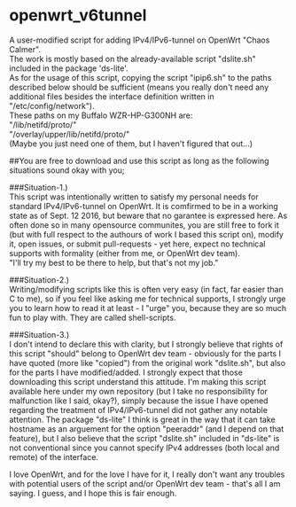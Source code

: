 # openwrt_v6tunnel  
A user-modified script for adding IPv4/IPv6-tunnel on OpenWrt "Chaos Calmer".  
The work is mostly based on the already-available script "dslite.sh" included in the package 'ds-lite'.  
As for the usage of this script, copying the script "ipip6.sh" to the paths described below should be sufficient (means you really don't need any additional files besides the interface definition written in "/etc/config/network").  
These paths on my Buffalo WZR-HP-G300NH are:  
"/lib/netifd/proto/"  
"/overlay/upper/lib/netifd/proto/"  
(Maybe you just need one of them, but I haven't figured that out...)  
  
##You are free to download and use this script as long as the following situations sound okay with you;  
  
###Situation-1.)  
This script was intentionally written to satisfy my personal needs for standard IPv4/IPv6-tunnel on OpenWrt. It is comfirmed to be in a working state as of Sept. 12 2016, but beware that no garantee is expressed here. As often done so in many opensource communites, you are still free to fork it (but with full respect to the authours of work I based this script on), modify it, open issues, or submit pull-requests - yet here, expect no technical supports with formality (either from me, or OpenWrt dev team).  
"I'll try my best to be there to help, but that's not my job."  
  
###Situation-2.)  
Writing/modifying scripts like this is often very easy (in fact, far easier than C to me), so if you feel like asking me for technical supports, I strongly urge you to learn how to read it at least - I "urge" you, because they are so much fun to play with. They are called shell-scripts.  
  
###Situation-3.)  
I don't intend to declare this with clarity, but I strongly believe that rights of this script "should" belong to OpenWrt dev team - obviously for the parts I have quoted (more like "copied") from the original work "dslite.sh", but also for the parts I have modified/added. I strongly expect that those downloading this script understand this attitude. I'm making this script available here under my own repository (but I take no responsibility for malfunction like I said, okay?), simply because the issue I have opened regarding the treatment of IPv4/IPv6-tunnel did not gather any notable attention. The package "ds-lite" I think is great in the way that it can take hostname as an arguement for the option "peeraddr" (and I depend on that feature), but I also believe that the script "dslite.sh" included in "ds-lite" is not conventional since you cannot specify IPv4 addresses (both local and remote) of the interface. 
  
I love OpenWrt, and for the love I have for it, I really don't want any troubles with potential users of the script and/or OpenWrt dev team - that's all I am saying. I guess, and I hope this is fair enough.
